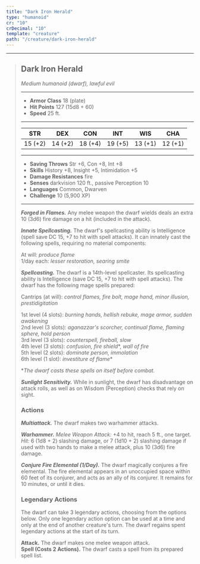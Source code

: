 ```yaml
---
title: "Dark Iron Herald"
type: "humanoid"
cr: "10"
crDecimal: "10"
template: "creature"
path: "/creature/dark-iron-herald"
---
```


___
>
> ## Dark Iron Herald
>*Medium humanoid (dwarf), lawful evil*
> ___
>
> - **Armor Class** 18 (plate)
> - **Hit Points** 127 (15d8 + 60)
> - **Speed** 25 ft.
>___
>
>|STR|DEX|CON|INT|WIS|CHA|
>|:---:|:---:|:---:|:---:|:---:|:---:|
>|15 (+2)|14 (+2)|18 (+4)|19 (+5)|13 (+1)|12 (+1)|
>___
>
> - **Saving Throws** Str +6, Con +8, Int +8
> - **Skills** History +8, Insight +5, Intimidation +5
> - **Damage Resistances** fire
> - **Senses** darkvision 120 ft., passive Perception 10
> - **Languages** Common, Dwarven
> - **Challenge** 10 (5,900 XP)
> ___
>
> ***Forged in Flames.*** Any melee weapon the dwarf wields deals an extra 10 (3d6) fire damage on a hit (included in the attack).
>
> ***Innate Spellcasting.*** The dwarf's spellcasting ability is Intelligence (spell save DC 15, +7 to hit with spell attacks). It can innately cast the following spells, requiring no material components:
>
> At will: *produce flame*
> <br> 1/day each: *lesser restoration, searing smite*
>
> ***Spellcasting.*** The dwarf is a 14th-level spellcaster. Its spellcasting ability is Intelligence (save DC 15, +7 to hit with spell attacks). The dwarf has the following mage spells prepared:
>
> Cantrips (at will): *control flames, fire bolt, mage hand, minor illusion, prestidigitation*
>
> 1st level (4 slots): *burning hands, hellish rebuke, mage armor, sudden awakening*
> <br> 2nd level (3 slots): *aganazzar's scorcher, continual flame, flaming sphere, hold person*
> <br> 3rd level (3 slots): *counterspell, fireball, slow*
> <br> 4th level (3 slots): *confusion, fire shield*\*, *wall of fire*
> <br> 5th level (2 slots): *dominate person, immolation*
> <br> 6th level (1 slot): *investiture of flame*\*
>
> **The dwarf casts these spells on itself before combat.*
>
> ***Sunlight Sensitivity.*** While in sunlight, the dwarf has disadvantage on attack rolls, as well as on Wisdom (Perception) checks that rely on sight.
>
> ### Actions
> ***Multiattack.*** The dwarf makes two warhammer attacks.
>
> ***Warhammer.*** *Melee Weapon Attack:* +4 to hit, reach 5 ft., one target. *Hit:* 6 (1d8 + 2) slashing damage, or 7 (1d10 + 2) slashing damage if used with two hands to make a melee attack, plus 10 (3d6) fire damage.
>
> ***Conjure Fire Elemental (1/Day).*** The dwarf magically conjures a fire elemental. The fire elemental appears in an unoccupied space within 60 feet of its conjurer, and acts as an ally of its conjurer. It remains for 10 minutes, or until it dies.
>
> ### Legendary Actions
> The dwarf can take 3 legendary actions, choosing from the options below. Only one legendary action option can be used at a time and only at the end of another creature's turn. The dwarf regains spent legendary actions at the start of its turn.
>
> **Attack.** The dwarf makes one melee weapon attack.
> <br> **Spell (Costs 2 Actions).** The dwarf casts a spell from its prepared spell list.
